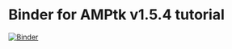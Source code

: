 # Binder for AMPtk v1.5.4 tutorial

[![Binder](https://mybinder.org/badge_logo.svg)](https://mybinder.org/v2/gh/NatPombubpa/Binder_Amptk_v1.4.2/main?urlpath=lab)
